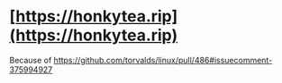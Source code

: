 # [https://honkytea.rip](https://honkytea.rip)

Because of https://github.com/torvalds/linux/pull/486#issuecomment-375994927
